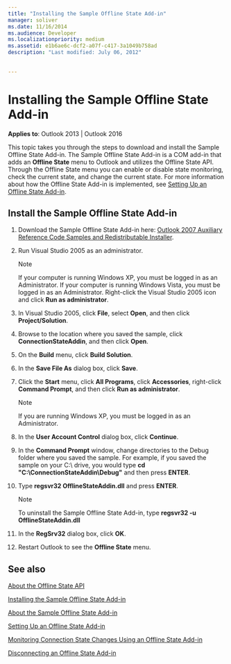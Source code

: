 ```yaml
---
title: "Installing the Sample Offline State Add-in"
manager: soliver
ms.date: 11/16/2014
ms.audience: Developer
ms.localizationpriority: medium
ms.assetid: e1b6ae6c-dcf2-a07f-c417-3a1049b758ad
description: "Last modified: July 06, 2012"
 
 
---
```


# Installing the Sample Offline State Add-in

  
  
**Applies to**: Outlook 2013 | Outlook 2016 
  
This topic takes you through the steps to download and install the Sample Offline State Add-in. The Sample Offline State Add-in is a COM add-in that adds an **Offline State** menu to Outlook and utilizes the Offline State API. Through the Offline State menu you can enable or disable state monitoring, check the current state, and change the current state. For more information about how the Offline State Add-in is implemented, see [Setting Up an Offline State Add-in](setting-up-an-offline-state-add-in.md).
  
## Install the Sample Offline State Add-in

1. Download the Sample Offline State Add-in here: [Outlook 2007 Auxiliary Reference Code Samples and Redistributable Installer](https://www.microsoft.com/download/details.aspx?id=24102).
    
2. Run Visual Studio 2005 as an administrator.
    
    > [!NOTE]
    > If your computer is running Windows XP, you must be logged in as an Administrator. If your computer is running Windows Vista, you must be logged in as an Administrator. Right-click the Visual Studio 2005 icon and click **Run as administrator**. 
  
3. In Visual Studio 2005, click **File**, select **Open**, and then click **Project/Solution**.
    
4. Browse to the location where you saved the sample, click **ConnectionStateAddin**, and then click **Open**.
    
5. On the **Build** menu, click **Build Solution**.
    
6. In the **Save File As** dialog box, click **Save**.
    
7. Click the **Start** menu, click **All Programs**, click **Accessories**, right-click **Command Prompt**, and then click **Run as administrator**.
    
    > [!NOTE]
    > If you are running Windows XP, you must be logged in as an Administrator. 
  
8. In the **User Account Control** dialog box, click **Continue**.
    
9. In the **Command Prompt** window, change directories to the Debug folder where you saved the sample. For example, if you saved the sample on your C:\ drive, you would type **cd "C:\ConnectionStateAddin\Debug"** and then press **ENTER**. 
    
10. Type **regsvr32 OfflineStateAddin.dll** and press **ENTER**. 
    
    > [!NOTE]
    > To uninstall the Sample Offline State Add-in, type **regsvr32 -u OfflineStateAddin.dll**
  
11. In the **RegSrv32** dialog box, click **OK**.
    
12. Restart Outlook to see the **Offline State** menu. 
    
## See also



[About the Offline State API](about-the-offline-state-api.md)
  
[Installing the Sample Offline State Add-in](installing-the-sample-offline-state-add-in.md)
  
[About the Sample Offline State Add-in](about-the-sample-offline-state-add-in.md)
  
[Setting Up an Offline State Add-in](setting-up-an-offline-state-add-in.md)
  
[Monitoring Connection State Changes Using an Offline State Add-in](monitoring-connection-state-changes-using-an-offline-state-add-in.md)
  
[Disconnecting an Offline State Add-in](disconnecting-an-offline-state-add-in.md)

